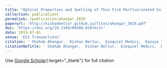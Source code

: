```yaml
---
title: "Optical Properties and Swelling of Thin Film Perfluorinated Sulfonic-Acid Ionomer"
collection: publications
permalink: /publication/ahangar_2019
paperurl: 'http://kishanbellur.github.io/files/ahangar_2019.pdf'
doi: 'https://doi.org/10.1149/09208.0197ecst'
date: 2019-07-01
venue: 'ECS Transactions'
citation: ' Shahab Ahangar,  Kishan Bellur,  Ezequiel Medici,  Kazuya Tajiri,  Jeffrey Allen,  Chang Choi, &quot;Optical Properties and Swelling of Thin Film Perfluorinated Sulfonic-Acid Ionomer.&quot; <i>ECS Transactions</i>, 2019.'
citationNoTitle: ' Shahab Ahangar,  Kishan Bellur,  Ezequiel Medici,  Kazuya Tajiri,  Jeffrey Allen,  Chang Choi,  <i>ECS Transactions</i>, 2019.'
---
```

Use [Google Scholar](https://scholar.google.com/scholar?q=Optical+Properties+and+Swelling+of+Thin+Film+Perfluorinated+Sulfonic+Acid+Ionomer){:target="_blank"} for full citation